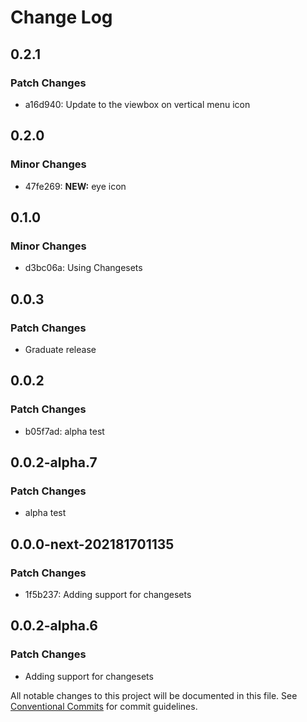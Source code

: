 # Change Log

## 0.2.1

### Patch Changes

- a16d940: Update to the viewbox on vertical menu icon

## 0.2.0

### Minor Changes

- 47fe269: **NEW:** eye icon

## 0.1.0

### Minor Changes

- d3bc06a: Using Changesets

## 0.0.3

### Patch Changes

- Graduate release

## 0.0.2

### Patch Changes

- b05f7ad: alpha test

## 0.0.2-alpha.7

### Patch Changes

- alpha test

## 0.0.0-next-202181701135

### Patch Changes

- 1f5b237: Adding support for changesets

## 0.0.2-alpha.6

### Patch Changes

- Adding support for changesets

All notable changes to this project will be documented in this file.
See [Conventional Commits](https://conventionalcommits.org) for commit guidelines.
